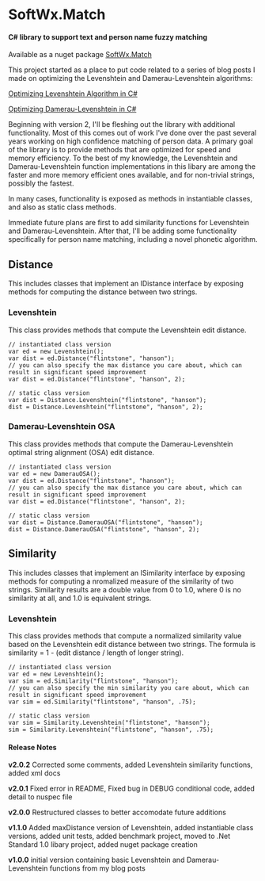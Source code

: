 # SoftWx.Match
#### C# library to support text and person name fuzzy matching
Available as a nuget package [SoftWx.Match](https://www.nuget.org/packages/SoftWx.Match/)

This project started as a place to put code related to a series of blog posts I made on optimizing the Levenshtein and Damerau-Levenshtein algorithms:

[Optimizing Levenshtein Algorithm in C#](http://blog.softwx.net/2014/12/optimizing-levenshtein-algorithm-in-c.html)

[Optimizing Damerau-Levenshtein in C#](http://blog.softwx.net/2015/01/optimizing-damerau-levenshtein_15.html)

Beginning with version 2, I'll be fleshing out the library with additional functionality. Most of this comes out of work I've done over the past several years working on high confidence matching of person data. A primary goal of the library is to provide methods that are optimized for speed and memory efficiency. To the best of my knowledge, the Levenshtein and Damerau-Levenshtein function implementations in this libary are among the faster and more memory efficient ones available, and for non-trivial strings, possibly the fastest.

In many cases, functionality is exposed as methods in instantiable classes, and also as static class methods.

Immediate future plans are first to add similarity functions for Levenshtein and Damerau-Levenshtein. After that, I'll be adding some functionality specifically for person name matching, including a novel phonetic algorithm.

## Distance
This includes classes that implement an IDistance interface by exposing methods for computing the distance between two strings.
### Levenshtein
This class provides methods that compute the Levenshtein edit distance.
```
// instantiated class version
var ed = new Levenshtein();
var dist = ed.Distance("flintstone", "hanson");
// you can also specify the max distance you care about, which can result in significant speed improvement
var dist = ed.Distance("flintstone", "hanson", 2);

// static class version
var dist = Distance.Levenshtein("flintstone", "hanson");
dist = Distance.Levenshtein("flintstone", "hanson", 2);
```
### Damerau-Levenshtein OSA
This class provides methods that compute the Damerau-Levenshtein optimal string alignment (OSA) edit distance.
```
// instantiated class version
var ed = new DamerauOSA();
var dist = ed.Distance("flintstone", "hanson");
// you can also specify the max distance you care about, which can result in significant speed improvement
var dist = ed.Distance("flintstone", "hanson", 2);

// static class version
var dist = Distance.DamerauOSA("flintstone", "hanson");
dist = Distance.DamerauOSA("flintstone", "hanson", 2);
```
## Similarity
This includes classes that implement an ISimilarity interface by exposing methods for computing a nromalized measure of the similarity of two strings. Similarity results are a double value from 0 to 1.0, where 0 is no similarity at all, and 1.0 is equivalent strings.
### Levenshtein
This class provides methods that compute a normalized similarity value based on the Levenshtein edit distance between two strings. The formula is similarity = 1 - (edit distance / length of longer string).
```
// instantiated class version
var ed = new Levenshtein();
var sim = ed.Similarity("flintstone", "hanson");
// you can also specify the min similarity you care about, which can result in significant speed improvement
var sim = ed.Similarity("flintstone", "hanson", .75);

// static class version
var sim = Similarity.Levenshtein("flintstone", "hanson");
sim = Similarity.Levenshtein("flintstone", "hanson", .75);
```
#### Release Notes
**v2.0.2** Corrected some comments, added Levenshtein similarity functions, added xml docs
 
**v2.0.1** Fixed error in README, Fixed bug in DEBUG conditional code, added detail to nuspec file

**v2.0.0** Restructured classes to better accomodate future additions

**v1.1.0** Added maxDistance version of Levenshtein, added instantiable class versions, added unit tests, added benchmark project, moved to .Net Standard 1.0 libary project, added nuget package creation

**v1.0.0** initial version containing basic Levenshtein and Damerau-Levenshtein functions from my blog posts	
